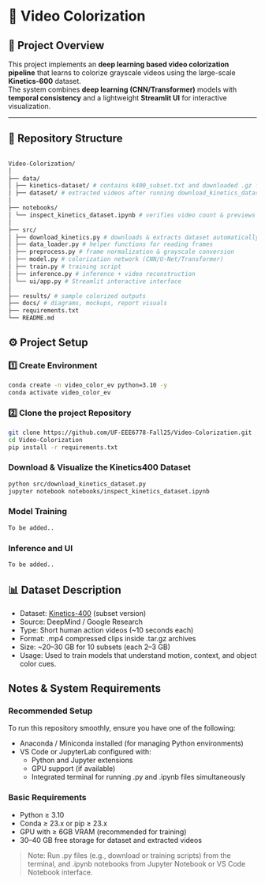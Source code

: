 # 🎨 Video Colorization

## 📘 Project Overview
This project implements an **deep learning based video colorization pipeline** that learns to colorize grayscale videos using the large-scale **Kinetics-600** dataset.  
The system combines **deep learning (CNN/Transformer)** models with **temporal consistency** and a lightweight **Streamlit UI** for interactive visualization.

---

## 🧩 Repository Structure
```bash

Video-Colorization/
│
├── data/
│ ├── kinetics-dataset/ # contains k400_subset.txt and downloaded .gz files
│ ├── dataset/ # extracted videos after running download_kinetics_dataset.py
│ 
├── notebooks/
│ └── inspect_kinetics_dataset.ipynb # verifies video count & previews one sample
│
├── src/
│ ├── download_kinetics.py # downloads & extracts dataset automatically
│ ├── data_loader.py # helper functions for reading frames
│ ├── preprocess.py # frame normalization & grayscale conversion
│ ├── model.py # colorization network (CNN/U-Net/Transformer)
│ ├── train.py # training script
│ ├── inference.py # inference + video reconstruction
│ └── ui/app.py # Streamlit interactive interface
│
├── results/ # sample colorized outputs 
├── docs/ # diagrams, mockups, report visuals
├── requirements.txt
└── README.md
```

## ⚙️ Project Setup

### 1️⃣ Create Environment
```bash
conda create -n video_color_ev python=3.10 -y
conda activate video_color_ev
```

### 2️⃣ Clone the project Repository
```bash
git clone https://github.com/UF-EEE6778-Fall25/Video-Colorization.git
cd Video-Colorization
pip install -r requirements.txt
```

### Download & Visualize the Kinetics400 Dataset
```bash
python src/download_kinetics_dataset.py
jupyter notebook notebooks/inspect_kinetics_dataset.ipynb
```

### Model Training
```bash
To be added..
```

### Inference and UI
```bash
To be added..
```

## 📊 Dataset Description
-  Dataset: [Kinetics-400](https://github.com/cvdfoundation/kinetics-dataset) (subset version)
-  Source: DeepMind / Google Research
-  Type: Short human action videos (~10 seconds each)
-  Format: .mp4 compressed clips inside .tar.gz archives
-  Size: ~20–30 GB for 10 subsets (each 2–3 GB)
-  Usage: Used to train models that understand motion, context, and object color cues.


## Notes & System Requirements

### Recommended Setup
To run this repository smoothly, ensure you have one of the following:

-  Anaconda / Miniconda installed (for managing Python environments)
-  VS Code or JupyterLab configured with:
    -  Python and Jupyter extensions
    -  GPU support (if available)
    -  Integrated terminal for running .py and .ipynb files simultaneously

### Basic Requirements

-  Python ≥ 3.10
-  Conda ≥ 23.x or pip ≥ 23.x
-  GPU with ≥ 6GB VRAM (recommended for training)
-  30–40 GB free storage for dataset and extracted videos

> Note:
Run .py files (e.g., download or training scripts) from the terminal,
and .ipynb notebooks from Jupyter Notebook or VS Code Notebook interface.



